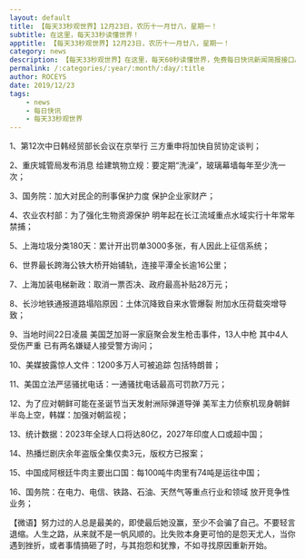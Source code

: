 ```yaml
---
layout: default
title: 【每天33秒观世界】12月23日，农历十一月廿八，星期一！
subtitle: 在这里，每天33秒读懂世界！
apptitle: 【每天33秒观世界】12月23日，农历十一月廿八，星期一！
category: news
description: 【每天33秒观世界】在这里，每天60秒读懂世界，免费每日快讯新闻简报接口API，2019年12月12345678910111213141516171819202122232425262728293031日。ROCEYS全栈CEO 2019年12月17日 11:00:18
permalink: /:categories/:year/:month/:day/:title
author: ROCEYS
date: 2019/12/23
tags:
    - news
    - 每日快讯
    - 每天33秒观世界
---
```



1、第12次中日韩经贸部长会议在京举行 三方重申将加快自贸协定谈判；

2、重庆城管局发布消息 给建筑物立规：要定期“洗澡”，玻璃幕墙每年至少洗一次；

3、国务院：加大对民企的刑事保护力度 保护企业家财产；

4、农业农村部：为了强化生物资源保护 明年起在长江流域重点水域实行十年常年禁捕；

5、上海垃圾分类180天：累计开出罚单3000多张，有人因此上征信系统；

6、世界最长跨海公铁大桥开始铺轨，连接平潭全长逾16公里；

7、上海加装电梯新政：取消一票否决、政府最高补贴28万元；

8、长沙地铁通报道路塌陷原因：土体沉降致自来水管爆裂 附加水压荷载突增导致；

9、当地时间22日凌晨 美国芝加哥一家庭聚会发生枪击事件，13人中枪 其中4人受伤严重 已有两名嫌疑人接受警方询问；

10、美媒披露惊人文件：1200多万人可被追踪 包括特朗普；

11、美国立法严惩骚扰电话：一通骚扰电话最高可罚款7万元；

12、为了应对朝鲜可能在圣诞节当天发射洲际弹道导弹 美军主力侦察机现身朝鲜半岛上空，韩媒：加强对朝监视；

13、统计数据：2023年全球人口将达80亿，2027年印度人口或超中国；

14、热播烂剧庆余年盗版全集仅卖3元，版权方已报案；

15、中国成阿根廷牛肉主要出口国：每100吨牛肉里有74吨是运往中国；

16、国务院：在电力、电信、铁路、石油、天然气等重点行业和领域 放开竞争性业务；


【微语】努力过的人总是最美的，即使最后她没赢，至少不会骗了自己。不要轻言退缩。人生之路，从来就不是一帆风顺的。比失败本身更可怕的是怨天尤人，当你遇到挫折，或者事情搞砸了时，与其抱怨和犹豫，不如寻找原因重新开始。